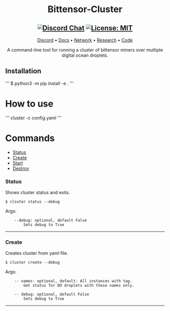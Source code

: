 <div align="center">

# **Bittensor-Cluster**
[![Discord Chat](https://img.shields.io/discord/308323056592486420.svg)](https://discord.gg/3rUr6EcvbB)
[![License: MIT](https://img.shields.io/badge/License-MIT-yellow.svg)](https://opensource.org/licenses/MIT)
---

[Discord](https://discord.gg/3rUr6EcvbB) • [Docs](https://app.gitbook.com/@opentensor/s/bittensor/) • [Network](https://www.bittensor.com/metagraph) • [Research](https://uploads-ssl.webflow.com/5cfe9427d35b15fd0afc4687/5fa940aea6a95b870067cf09_bittensor.pdf) • [Code](https://github.com/opentensor/BitTensor)

A command-line tool for running a cluster of bittensor miners over multiple digital ocean droplets.

</div>

## Installation
'''
$ python3 -m pip install -e .
'''

# How to use
'''
cluster -c config.yaml
'''

# Commands
- [Status](#status)
- [Create](#create)
- [Start](#start)
- [Destroy](#destroy)


### Status
Shows cluster status and exits.
```
$ clsuter status --debug
```
Args:
```
    --debug: optional, default False
        Sets debug to True
```
---

### Create
Creates cluster from yaml file.
```
$ cluster create --debug
```
Args:
```
    -- names: optional, default: All instances with tag.
        Get status for DO droplets with these names only.

    -- debug: optional, default False
        Sets debug to True
```
---
